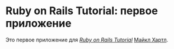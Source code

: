 # Ruby on Rails Tutorial: первое приложение

Это первое приложение для
[*Ruby on Rails Tutorial*](http://railstutorial.org/)
[Майкл Хартл](http://michaelhartl.com/).
